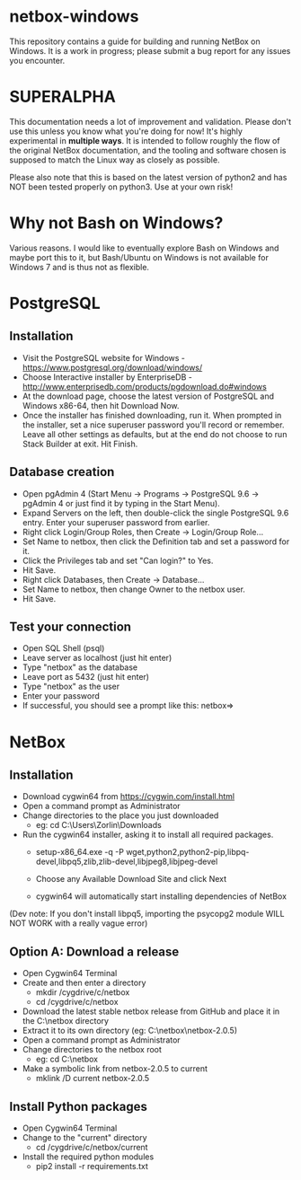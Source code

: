 # netbox-windows
This repository contains a guide for building and running NetBox on Windows. It is a work in progress; please submit a bug report for any issues you encounter.

# SUPERALPHA
This documentation needs a lot of improvement and validation. Please don't use this unless you know what you're doing for now! It's highly experimental in **multiple ways**. It is intended to follow roughly the flow of the original NetBox documentation, and the tooling and software chosen is supposed to match the Linux way as closely as possible.

Please also note that this is based on the latest version of python2 and has NOT been tested properly on python3. Use at your own risk!

# Why not Bash on Windows?
Various reasons. I would like to eventually explore Bash on Windows and maybe port this to it, but Bash/Ubuntu on Windows is not available for Windows 7 and is thus not as flexible.

# PostgreSQL
## Installation
* Visit the PostgreSQL website for Windows - https://www.postgresql.org/download/windows/
* Choose Interactive installer by EnterpriseDB - http://www.enterprisedb.com/products/pgdownload.do#windows
* At the download page, choose the latest version of PostgreSQL and Windows x86-64, then hit Download Now.
* Once the installer has finished downloading, run it. When prompted in the installer, set a nice superuser password you'll record or remember. Leave all other settings as defaults, but at the end do not choose to run Stack Builder at exit. Hit Finish.

## Database creation
* Open pgAdmin 4 (Start Menu -> Programs -> PostgreSQL 9.6 -> pgAdmin 4 or just find it by typing in the Start Menu).
* Expand Servers on the left, then double-click the single PostgreSQL 9.6 entry. Enter your superuser password from earlier.
* Right click Login/Group Roles, then Create -> Login/Group Role...
* Set Name to netbox, then click the Definition tab and set a password for it.
* Click the Privileges tab and set "Can login?" to Yes.
* Hit Save.
* Right click Databases, then Create -> Database...
* Set Name to netbox, then change Owner to the netbox user.
* Hit Save.

## Test your connection
* Open SQL Shell (psql)
* Leave server as localhost (just hit enter)
* Type "netbox" as the database
* Leave port as 5432 (just hit enter)
* Type "netbox" as the user
* Enter your password
* If successful, you should see a prompt like this:
netbox=>

# NetBox
## Installation
* Download cygwin64 from https://cygwin.com/install.html
* Open a command prompt as Administrator
* Change directories to the place you just downloaded
  * eg: cd C:\Users\Zorlin\Downloads
* Run the cygwin64 installer, asking it to install all required packages.
  * setup-x86_64.exe -q -P wget,python2,python2-pip,libpq-devel,libpq5,zlib,zlib-devel,libjpeg8,libjpeg-devel

  * Choose any Available Download Site and click Next
  * cygwin64 will automatically start installing dependencies of NetBox

(Dev note: If you don't install libpq5, importing the psycopg2 module WILL NOT WORK with a really vague error)
## Option A: Download a release
* Open Cygwin64 Terminal
* Create and then enter a directory
  * mkdir /cygdrive/c/netbox
  * cd /cygdrive/c/netbox
* Download the latest stable netbox release from GitHub and place it in the C:\netbox directory
* Extract it to its own directory (eg: C:\netbox\netbox-2.0.5)
* Open a command prompt as Administrator
* Change directories to the netbox root
  * eg: cd C:\netbox
* Make a symbolic link from netbox-2.0.5 to current
  * mklink /D current netbox-2.0.5

## Install Python packages
* Open Cygwin64 Terminal
* Change to the "current" directory
  * cd /cygdrive/c/netbox/current
* Install the required python modules
  * pip2 install -r requirements.txt
